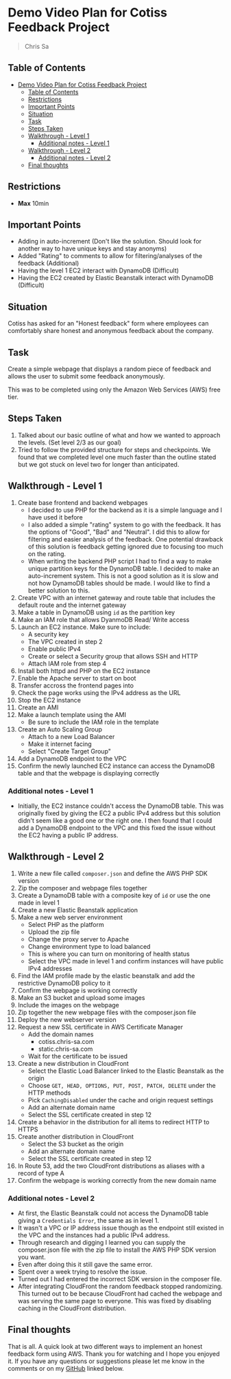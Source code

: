 # Demo Video Plan for Cotiss Feedback Project

> Chris Sa

## Table of Contents

- [Demo Video Plan for Cotiss Feedback Project](#demo-video-plan-for-cotiss-feedback-project)
  - [Table of Contents](#table-of-contents)
  - [Restrictions](#restrictions)
  - [Important Points](#important-points)
  - [Situation](#situation)
  - [Task](#task)
  - [Steps Taken](#steps-taken)
  - [Walkthrough - Level 1](#walkthrough---level-1)
    - [Additional notes - Level 1](#additional-notes---level-1)
  - [Walkthrough - Level 2](#walkthrough---level-2)
    - [Additional notes - Level 2](#additional-notes---level-2)
  - [Final thoughts](#final-thoughts)

## Restrictions

- **Max** 10min

## Important Points

- Adding in auto-increment (Don't like the solution. Should look for another way to have unique keys and stay anonyms)
- Added "Rating" to comments to allow for filtering/analyses of the feedback (Additional)
- Having the level 1 EC2 interact with DynamoDB (Difficult)
- Having the EC2 created by Elastic Beanstalk interact with DynamoDB (Difficult)

## Situation

Cotiss has asked for an "Honest feedback" form where employees can comfortably share honest and anonymous feedback about the company.

## Task

Create a simple webpage that displays a random piece of feedback and allows the user to submit some feedback anonymously.  

This was to be completed using only the Amazon Web Services (AWS) free tier.

## Steps Taken

 1. Talked about our basic outline of what and how we wanted to approach the levels. (Set level 2/3 as our goal)
 2. Tried to follow the provided structure for steps and checkpoints. We found that we completed level one much faster than the outline stated but we got stuck on level two for longer than anticipated.

## Walkthrough - Level 1

1. Create base frontend and backend webpages
   - I decided to use PHP for the backend as it is a simple language and I have used it before
   - I also added a simple "rating" system to go with the feedback. It has the options of "Good", "Bad" and "Neutral". I did this to allow for filtering and easier analysis of the feedback. One potential drawback of this solution is feedback getting ignored due to focusing too much on the rating.
   - When writing the backend PHP script I had to find a way to make unique partition keys for the DynamoDB table. I decided to make an auto-increment system. This is not a good solution as it is slow and not how DynamoDB tables should be made. I would like to find a better solution to this.
2. Create VPC with an internet gateway and route table that includes the default route and the internet gateway
3. Make a table in DynamoDB using `id` as the partition key
4. Make an IAM role that allows DyanmoDB Read/ Write access
5. Launch an EC2 instance. Make sure to include:
   - A security key
   - The VPC created in step 2
   - Enable public IPv4
   - Create or select a Security group that allows SSH and HTTP
   - Attach IAM role from step 4
6. Install both httpd and PHP on the EC2 instance
7. Enable the Apache server to start on boot
8. Transfer accross the frontend pages into
9. Check the page works using the IPv4 address as the URL
10. Stop the EC2 instance
11. Create an AMI
12. Make a launch template using the AMI
    - Be sure to include the IAM role in the template
13. Create an Auto Scaling Group
    - Attach to a new Load Balancer
    - Make it internet facing
    - Select "Create Target Group"
14. Add a DynamoDB endpoint to the VPC
15. Confirm the newly launched EC2 instance can access the DynamoDB table and that the webpage is displaying correctly

### Additional notes - Level 1

- Initially, the EC2 instance couldn't access the DynamoDB table. This was originally fixed by giving the EC2 a public IPv4 address but this solution didn't seem like a good one or the right one. I then found that I could add a DynamoDB endpoint to the VPC and this fixed the issue without the EC2 having a public IP address.

## Walkthrough - Level 2

1. Write a new file called `composer.json` and define the AWS PHP SDK version
2. Zip the composer and webpage files together
3. Create a DynamoDB table with a composite key of `id` or use the one made in level 1
4. Create a new Elastic Beanstalk application
5. Make a new web server environment
    - Select PHP as the platform
    - Upload the zip file
    - Change the proxy server to Apache
    - Change environment type to load balanced
    - This is where you can turn on monitoring of health status
    - Select the VPC made in level 1 and confirm instances will have public IPv4 addresses
6. Find the IAM profile made by the elastic beanstalk and add the restrictive DynamoDB policy to it
7. Confirm the webpage is working correctly
8. Make an S3 bucket and upload some images
9. Include the images on the webpage
10. Zip together the new webpage files with the composer.json file
11. Deploy the new webserver version
12. Request a new SSL certificate in AWS Certificate Manager
    - Add the domain names
      - cotiss.chris-sa.com
      - static.chris-sa.com
    - Wait for the certificate to be issued
13. Create a new distribution in CloudFront
    - Select the Elastic Load Balancer linked to the Elastic Beanstalk as the origin
    - Choose `GET, HEAD, OPTIONS, PUT, POST, PATCH, DELETE` under the HTTP methods
    - Pick `CachingDisabled` under the cache and origin request settings
    - Add an alternate domain name
    - Select the SSL certificate created in step 12
14. Create a behavior in the distribution for all items to redirect HTTP to HTTPS
15. Create another distribution in CloudFront
    - Select the S3 bucket as the origin
    - Add an alternate domain name
    - Select the SSL certificate created in step 12
16. In Route 53, add the two CloudFront distributions as aliases with a record of type A
17. Confirm the webpage is working correctly from the new domain name

### Additional notes - Level 2

- At first, the Elastic Beanstalk could not access the DynamoDB table giving a `Credentials Error`, the same as in level 1.
- It wasn't a VPC or IP address issue though as the endpoint still existed in the VPC and the instances had a public IPv4 address.
- Through research and digging I learned you can supply the composer.json file with the zip file to install the AWS PHP SDK version you want.
- Even after doing this it still gave the same error.
- Spent over a week trying to resolve the issue.
- Turned out I had entered the incorrect SDK version in the composer file.
- After integrating CloudFront the random feedback stopped randomizing. This turned out to be because CloudFront had cached the webpage and was serving the same page to everyone. This was fixed by disabling caching in the CloudFront distribution.

## Final thoughts

That is all. A quick look at two different ways to implement an honest feedback form using AWS. Thank you for watching and I hope you enjoyed it. If you have any questions or suggestions please let me know in the comments or on my [GitHub](https://github.com/JJeeff248/cotiss-project) linked below.

